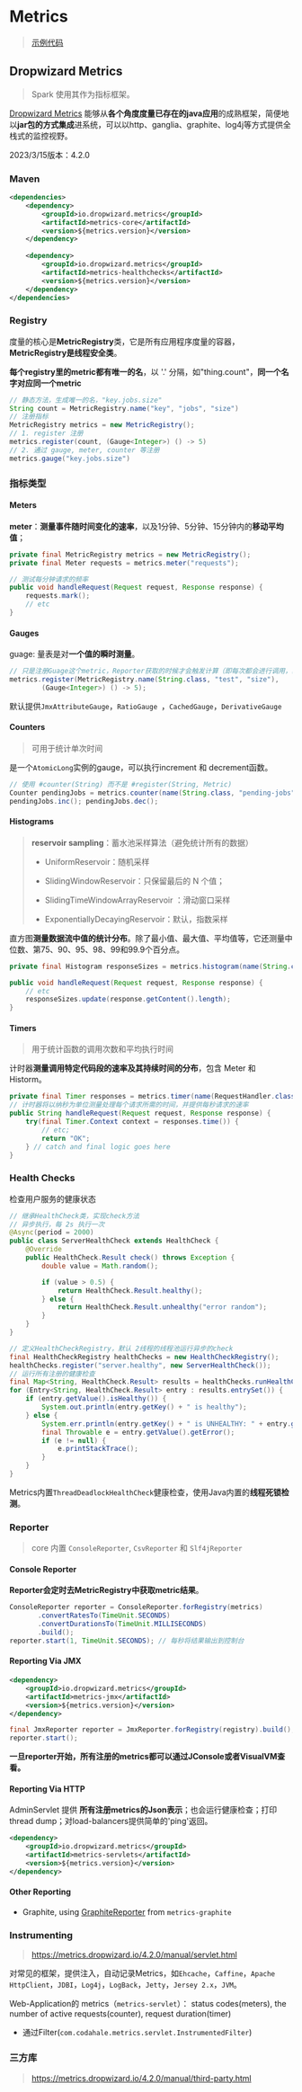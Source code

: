 # Metrics

> [示例代码](https://gitee.com/oscsc/web-tech/tree/master/metrics)

## Dropwizard Metrics

> Spark 使用其作为指标框架。

[Dropwizard Metrics](https://link.jianshu.com?t=http://metrics.dropwizard.io) 能够从**各个角度度量已存在的java应用**的成熟框架，简便地以**jar包的方式集成**进系统，可以以http、ganglia、graphite、log4j等方式提供全栈式的监控视野。

2023/3/15版本：4.2.0

### Maven

```xml
<dependencies>
    <dependency>
        <groupId>io.dropwizard.metrics</groupId>
        <artifactId>metrics-core</artifactId>
        <version>${metrics.version}</version>
    </dependency>
    
    <dependency>
        <groupId>io.dropwizard.metrics</groupId>
        <artifactId>metrics-healthchecks</artifactId>
        <version>${metrics.version}</version>
    </dependency>
</dependencies>
```

### Registry

度量的核心是**MetricRegistry**类，它是所有应用程序度量的容器，**MetricRegistry是线程安全类**。

**每个registry里的metric都有唯一的名**，以 '.' 分隔，如"thing.count"，**同一个名字对应同一个metric**

```java
// 静态方法，生成唯一的名，"key.jobs.size"
String count = MetricRegistry.name("key", "jobs", "size")
// 注册指标
MetricRegistry metrics = new MetricRegistry();
// 1. register 注册
metrics.register(count, (Gauge<Integer>) () -> 5)
// 2. 通过 gauge, meter, counter 等注册
metrics.gauge("key.jobs.size")
```

### 指标类型

#### Meters

**meter**：**测量事件随时间变化的速率**，以及1分钟、5分钟、15分钟内的**移动平均值**；

```java
private final MetricRegistry metrics = new MetricRegistry();
private final Meter requests = metrics.meter("requests");

// 测试每分钟请求的频率
public void handleRequest(Request request, Response response) {
    requests.mark();
    // etc
}
```

#### Gauges

guage: 量表是对**一个值的瞬时测量**。

```java
// 只是注册Guage这个metric，Reporter获取的时候才会触发计算（即每次都会进行调用，获取最新的值）
metrics.register(MetricRegistry.name(String.class, "test", "size"),
        (Gauge<Integer>) () -> 5);
```

默认提供`JmxAttributeGauge`，`RatioGauge `，`CachedGauge`，`DerivativeGauge`

#### Counters

> 可用于统计单次时间

是一个`AtomicLong`实例的gauge，可以执行increment 和 decrement函数。

```java
// 使用 #counter(String) 而不是 #register(String, Metric)
Counter pendingJobs = metrics.counter(name(String.class, "pending-jobs"));
pendingJobs.inc(); pendingJobs.dec();
```

#### Histograms

> **reservoir sampling**：蓄水池采样算法（避免统计所有的数据）
>
> - UniformReservoir：随机采样
> - SlidingWindowReservoir：只保留最后的 N 个值；
>
> - SlidingTimeWindowArrayReservoir ：滑动窗口采样
> - ExponentiallyDecayingReservoir：默认，指数采样

直方图**测量数据流中值的统计分布**。除了最小值、最大值、平均值等，它还测量中位数、第75、90、95、98、99和99.9个百分点。

```java
private final Histogram responseSizes = metrics.histogram(name(String.class, "rsizes"));

public void handleRequest(Request request, Response response) {
    // etc
    responseSizes.update(response.getContent().length);
}
```

#### Timers

> 用于统计函数的调用次数和平均执行时间

计时器**测量调用特定代码段的速率及其持续时间的分布**，包含 Meter 和 Historm。

```java
private final Timer responses = metrics.timer(name(RequestHandler.class, "responses"));
// 计时器将以纳秒为单位测量处理每个请求所需的时间，并提供每秒请求的速率
public String handleRequest(Request request, Response response) {
    try(final Timer.Context context = responses.time()) {
        // etc;
        return "OK";
    } // catch and final logic goes here
}
```

### Health Checks

检查用户服务的健康状态

```java
// 继承HealthCheck类，实现check方法
// 异步执行，每 2s 执行一次
@Async(period = 2000)
public class ServerHealthCheck extends HealthCheck {
    @Override
    public HealthCheck.Result check() throws Exception {
        double value = Math.random();

        if (value > 0.5) {
            return HealthCheck.Result.healthy();
        } else {
            return HealthCheck.Result.unhealthy("error random");
        }
    }
}

// 定义HealthCheckRegistry，默认 2线程的线程池运行异步的check
final HealthCheckRegistry healthChecks = new HealthCheckRegistry();
healthChecks.register("server.healthy", new ServerHealthCheck());
// 运行所有注册的健康检查
final Map<String, HealthCheck.Result> results = healthChecks.runHealthChecks();
for (Entry<String, HealthCheck.Result> entry : results.entrySet()) {
    if (entry.getValue().isHealthy()) {
        System.out.println(entry.getKey() + " is healthy");
    } else {
        System.err.println(entry.getKey() + " is UNHEALTHY: " + entry.getValue().getMessage());
        final Throwable e = entry.getValue().getError();
        if (e != null) {
            e.printStackTrace();
        }
    }
}
```

Metrics内置`ThreadDeadlockHealthCheck`健康检查，使用Java内置的**线程死锁检测**。



### Reporter

> core 内置 `ConsoleReporter`, `CsvReporter` 和 `Slf4jReporter`

#### Console Reporter

**Reporter会定时去MetricRegistry中获取metric结果**。

```java
ConsoleReporter reporter = ConsoleReporter.forRegistry(metrics)
       .convertRatesTo(TimeUnit.SECONDS)
       .convertDurationsTo(TimeUnit.MILLISECONDS)
       .build();
reporter.start(1, TimeUnit.SECONDS); // 每秒将结果输出到控制台
```

#### Reporting Via JMX

```xml
<dependency>
    <groupId>io.dropwizard.metrics</groupId>
    <artifactId>metrics-jmx</artifactId>
    <version>${metrics.version}</version>
</dependency>
```

```java
final JmxReporter reporter = JmxReporter.forRegistry(registry).build();
reporter.start();
```

**一旦reporter开始，所有注册的metrics都可以通过JConsole或者VisualVM查看。**

#### Reporting Via HTTP

AdminServlet 提供 **所有注册metrics的Json表示**；也会运行健康检查；打印thread dump；对load-balancers提供简单的'ping'返回。

```xml
<dependency>
    <groupId>io.dropwizard.metrics</groupId>
    <artifactId>metrics-servlets</artifactId>
    <version>${metrics.version}</version>
</dependency>
```

#### Other Reporting

- Graphite, using [GraphiteReporter](https://metrics.dropwizard.io/4.1.2/manual/graphite.html#manual-graphite) from `metrics-graphite`



### Instrumenting

> https://metrics.dropwizard.io/4.2.0/manual/servlet.html

对常见的框架，提供注入，自动记录Metrics，如`Ehcache`，`Caffine`，`Apache HttpClient`，`JDBI`，`Log4j`，`LogBack`，`Jetty`，`Jersey 2.x`，`JVM`。

Web-Application的 metrics（`metrics-servlet`）： status codes(meters), the number of active requests(counter), request duration(timer)

- 通过Filter(`com.codahale.metrics.servlet.InstrumentedFilter`)



### 三方库

> https://metrics.dropwizard.io/4.2.0/manual/third-party.html
